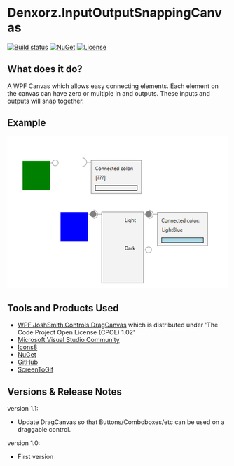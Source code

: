 # Denxorz.InputOutputSnappingCanvas

[![Build status](https://github.com/denxorz/InputOutputSnappingCanvas/workflows/.NET%20Core/badge.svg)](https://github.com/denxorz/InputOutputSnappingCanvas/actions) [![NuGet](https://buildstats.info/nuget/Denxorz.InputOutputSnappingCanvas)](https://www.nuget.org/packages/Denxorz.InputOutputSnappingCanvas/) [![License](http://img.shields.io/:license-mit-blue.svg)](https://github.com/denxorz/InputOutputSnappingCanvas/blob/master/LICENSE.md)


## What does it do?
A WPF Canvas which allows easy connecting elements. Each element on the canvas can have zero or multiple in and outputs. These inputs and outputs will snap together.


## Example

![Denxorz.InputOutputSnappingCanvas sample gif](https://github.com/denxorz/InputOutputSnappingCanvas/raw/master/sample.gif "Denxorz.InputOutputSnappingCanvas sample gif")


## Tools and Products Used

* [WPF.JoshSmith.Controls.DragCanvas](https://github.com/denxorz/WPF.JoshSmith.Controls.DragCanvas) which is distributed under 'The Code Project Open License (CPOL) 1.02'
* [Microsoft Visual Studio Community](https://www.visualstudio.com)
* [Icons8](https://icons8.com/)
* [NuGet](https://www.nuget.org/)
* [GitHub](https://github.com/)
* [ScreenToGif](https://www.screentogif.com/)


## Versions & Release Notes

version 1.1: 
 * Update DragCanvas so that Buttons/Comboboxes/etc can be used on a draggable control.

version 1.0: 
 * First version
